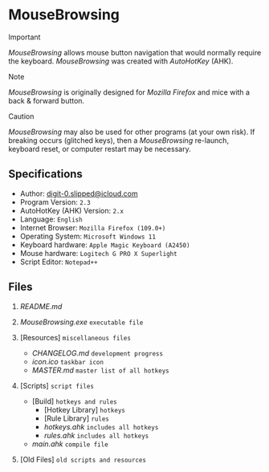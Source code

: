 # MouseBrowsing

> [!IMPORTANT]
> _MouseBrowsing_ allows mouse button navigation that would normally require the keyboard. _MouseBrowsing_ was created with _AutoHotKey_ (AHK).

> [!NOTE]
> _MouseBrowsing_ is originally designed for _Mozilla Firefox_ and mice with a back & forward button.

> [!CAUTION]
> _MouseBrowsing_ may also be used for other programs (at your own risk). If breaking occurs (glitched keys), then a _MouseBrowsing_ re-launch, keyboard reset, or computer restart may be necessary.

## Specifications

- Author: <digit-0.slipped@icloud.com>
- Program Version: `2.3`
- AutoHotKey (AHK) Version: `2.x`
- Language: `English`
- Internet Browser: `Mozilla Firefox (109.0+)`
- Operating System: `Microsoft Windows 11`
- Keyboard hardware: `Apple Magic Keyboard (A2450)`
- Mouse hardware: `Logitech G PRO X Superlight`
- Script Editor: `Notepad++`

## Files

1. _README.md_
   
2. _MouseBrowsing.exe_ `executable file`

3. [Resources] `miscellaneous files`
	- _CHANGELOG.md_ `development progress` 
	- _icon.ico_ `taskbar icon`
	- _MASTER.md_ `master list of all hotkeys`

5. [Scripts] `script files`
	- [Build] `hotkeys and rules`
		- [Hotkey Library] `hotkeys`
		- [Rule Library] `rules`
		- _hotkeys.ahk_ `includes all hotkeys`
		- _rules.ahk_ `includes all hotkeys`
	- _main.ahk_ `compile file`

6. [Old Files] `old scripts and resources`
